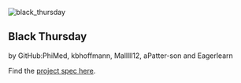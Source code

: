 ![black_thursday](https://user-images.githubusercontent.com/87627363/138177590-41737c6f-e029-48e3-b423-71d9ba3b7bd8.png)

## Black Thursday
by GitHub:PhiMed, kbhoffmann, Malllll12, aPatter-son and Eagerlearn

Find the [project spec here](http://backend.turing.io/module1/projects/black_thursday/).
